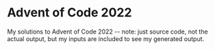 # Advent of Code 2022

My solutions to Advent of Code 2022 -- note: just source code, not the actual output, but my inputs are included to see my generated output.
